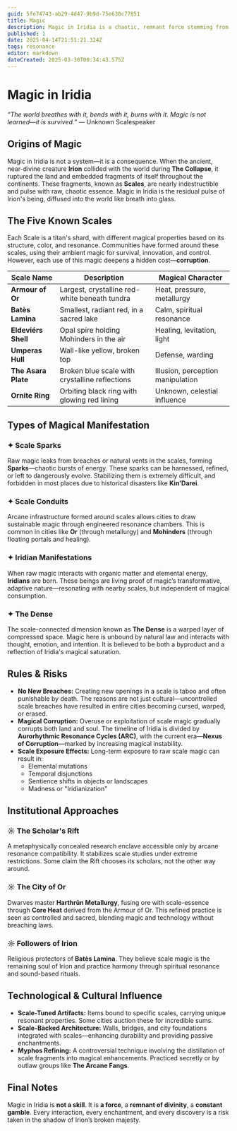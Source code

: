 ```yaml
---
guid: 5fe74743-ab29-4d47-9b9d-75e638c77851
title: Magic
description: Magic in Iridia is a chaotic, remnant force stemming from a shattered divine being, embedded in the world and posing a constant risk of corruption and instability.
published: 1
date: 2025-04-14T21:51:21.324Z
tags: resonance
editor: markdown
dateCreated: 2025-03-30T00:34:43.575Z
---
```


# Magic in Iridia
*“The world breathes with it, bends with it, burns with it. Magic is not learned—it is survived.”* — Unknown Scalespeaker

## Origins of Magic

Magic in Iridia is not a system—it is a consequence. When the ancient, near-divine creature **Irion** collided with the world during **The Collapse**, it ruptured the land and embedded fragments of itself throughout the continents. These fragments, known as **Scales**, are nearly indestructible and pulse with raw, chaotic essence. Magic in Iridia is the residual pulse of Irion's being, diffused into the world like breath into glass.

## The Five Known Scales

Each Scale is a titan's shard, with different magical properties based on its structure, color, and resonance. Communities have formed around these scales, using their ambient magic for survival, innovation, and control. However, each use of this magic deepens a hidden cost—**corruption**.

| Scale Name        | Description                                          | Magical Character |
|-------------------|------------------------------------------------------|-------------------|
| **Armour of Or**  | Largest, crystalline red-white beneath tundra       | Heat, pressure, metallurgy |
| **Batès Lamina**  | Smallest, radiant red, in a sacred lake              | Calm, spiritual resonance |
| **Eldeviérs Shell** | Opal spire holding Mohinders in the air            | Healing, levitation, light |
| **Umperas Hull**  | Wall-like yellow, broken top                         | Defense, warding |
| **The Asara Plate** | Broken blue scale with crystalline reflections    | Illusion, perception manipulation |
| **Ornite Ring**  | Orbiting black ring with glowing red lining         | Unknown, celestial influence |

## Types of Magical Manifestation

### ✦ **Scale Sparks**
Raw magic leaks from breaches or natural vents in the scales, forming **Sparks**—chaotic bursts of energy. These sparks can be harnessed, refined, or left to dangerously evolve. Stabilizing them is extremely difficult, and forbidden in most places due to historical disasters like **Kin'Darei**.

### ✦ **Scale Conduits**
Arcane infrastructure formed around scales allows cities to draw sustainable magic through engineered resonance chambers. This is common in cities like **Or** (through metallurgy) and **Mohinders** (through floating portals and healing).

### ✦ **Iridian Manifestations**
When raw magic interacts with organic matter and elemental energy, **Iridians** are born. These beings are living proof of magic’s transformative, adaptive nature—resonating with nearby scales, but independent of magical consumption.

### ✦ **The Dense**
The scale-connected dimension known as **The Dense** is a warped layer of compressed space. Magic here is unbound by natural law and interacts with thought, emotion, and intention. It is believed to be both a byproduct and a reflection of Iridia's magical saturation.

## Rules & Risks

- **No New Breaches:** Creating new openings in a scale is taboo and often punishable by death. The reasons are not just cultural—uncontrolled scale breaches have resulted in entire cities becoming cursed, warped, or erased.
- **Magical Corruption:** Overuse or exploitation of scale magic gradually corrupts both land and soul. The timeline of Iridia is divided by **Aurorhythmic Resonance Cycles (ARC)**, with the current era—**Nexus of Corruption**—marked by increasing magical instability.
- **Scale Exposure Effects:** Long-term exposure to raw scale magic can result in:
  - Elemental mutations
  - Temporal disjunctions
  - Sentience shifts in objects or landscapes
  - Madness or "Iridianization"

## Institutional Approaches

### ☼ **The Scholar's Rift**
A metaphysically concealed research enclave accessible only by arcane resonance compatibility. It stabilizes scale studies under extreme restrictions. Some claim the Rift chooses its scholars, not the other way around.

### ☼ **The City of Or**
Dwarves master **Harthrûn Metallurgy**, fusing ore with scale-essence through **Core Heat** derived from the Armour of Or. This refined practice is seen as controlled and sacred, blending magic and technology without breaching laws.

### ☼ **Followers of Irion**
Religious protectors of **Batès Lamina**. They believe scale magic is the remaining soul of Irion and practice harmony through spiritual resonance and sound-based rituals.

## Technological & Cultural Influence

- **Scale-Tuned Artifacts:** Items bound to specific scales, carrying unique resonant properties. Some cities auction these for incredible sums.
- **Scale-Backed Architecture:** Walls, bridges, and city foundations integrated with scales—enhancing durability and providing passive enchantments.
- **Myphos Refining:** A controversial technique involving the distillation of scale fragments into magical enhancements. Practiced secretly or by outlaw groups like **The Arcane Fangs**.

## Final Notes

Magic in Iridia is **not a skill**. It is **a force**, a **remnant of divinity**, a **constant gamble**. Every interaction, every enchantment, and every discovery is a risk taken in the shadow of Irion’s broken majesty.
